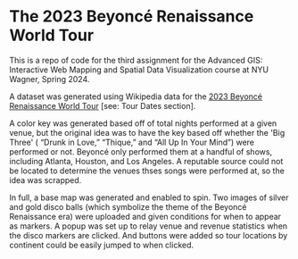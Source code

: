 # The 2023 Beyoncé Renaissance World Tour

This is a repo of code for the third assignment for the Advanced GIS: Interactive Web Mapping and Spatial Data Visualization course at NYU Wagner, Spring 2024.

A dataset was generated using Wikipedia data for the [2023 Beyoncé Renaissance World Tour](https://en.wikipedia.org/wiki/Renaissance_World_Tour) [see: Tour Dates section]. 

A color key was generated based off of total nights performed at a given venue, but the original idea was to have the key based off whether the 'Big Three' ( “Drunk in Love,” “Thique,” and “All Up In Your Mind”) were performed or not. Beyoncé only performed them at a handful of shows, including Atlanta, Houston, and Los Angeles.
A reputable source could not be located to determine the venues thses songs were performed at, so the idea was scrapped.

In full, a base map was generated and enabled to spin. Two images of silver and gold disco balls (which symbolize the theme of the Beyoncé Renaissance era) were uploaded and given conditions for when to appear as markers. A popup was set up to relay venue and revenue statistics when the disco markers are clicked. And buttons were added so tour locations by continent could be easily jumped to when clicked.




